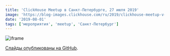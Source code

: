 ```yaml
---
title: 'ClickHouse Meetup в Санкт-Петербурге, 27 июля 2019'
image: 'https://blog-images.clickhouse.com/ru/2019/clickhouse-meetup-v-sankt-peterburge-27-iyulya-2019/main.jpg'
date: '2019-08-01'
tags: ['мероприятия', 'meetup', 'Санкт-Петербург']
---
```


![iframe](https://www.youtube.com/embed/videoseries?list=PL0Z2YDlm0b3j3X7TWrKmnEPcfEG901W-T)

[Слайды опубликованы на GitHub](https://github.com/ClickHouse/clickhouse-presentations/tree/master/meetup27).
